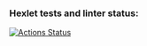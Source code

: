 ### Hexlet tests and linter status:
[![Actions Status](https://github.com/Marsel-D/frontend-project-lvl1/workflows/hexlet-check/badge.svg)](https://github.com/Marsel-D/frontend-project-lvl1/actions)